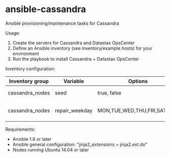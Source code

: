 # ansible-cassandra
Ansible provisioning/maintenance tasks for Cassandra

Usage:

1. Create the servers for Cassandra and Datastax OpsCenter
2. Define an Ansible inventory (see inventory/example.hosts) for your environment
3. Run the playbook to install Cassandra + Datastax OpsCenter

Inventory configuration:

Inventory group | Variable | Options | Description
--- | --- | --- | ---
cassandra_nodes | seed | true, false | is the node a seed
cassandra_nodes | repair_weekday | MON,TUE,WED,THU,FRI,SAT,SUN | day(s) to run repair on node

Requirements:
- Ansible 1.8 or later
- Ansible general configuration: "jinja2_extensions = jinja2.ext.do"
- Nodes running Ubuntu 14.04 or later
